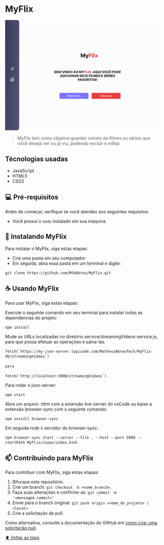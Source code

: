 # MyFlix

<img src="./assets/img/img-example.png" alt="exemplo imagem">

> MyFlix tem como objetivo guardar nomes de filmes ou séries que você deseja ver ou já viu, podendo excluir e editar.

## Técnologias usadas

- JavaScript
- HTML5
- CSS3

## 💻 Pré-requisitos

Antes de começar, verifique se você atendeu aos seguintes requisitos:

- Você possuí o `node` instalado em sua máquina.

## 🚀 Instalando MyFlix

Para instalar o MyFlix, siga estas etapas:

- Crie uma pasta em seu computador
- Em seguida, abra essa pasta em um terminal e digite:

```
git clone https://github.com/MthAbreu/MyFlix.git
```

## ☕ Usando MyFlix

Para usar MyFlix, siga estas etapas:

Execute o seguinte comando em seu terminal para instalar todas as dependencias do projeto:

```
npm install
```

Mude as URLs localizadas no diretório service/streamingVideos-service.js, para que possa efetuar as operações e salva-las.

```
fetch(`https://my-json-server.typicode.com/MatheusAbreuTech/MyFlix-db/streamingVideos`)

para

fetch(`http://localhost:3000/streamingVideos`)
```

Para rodar o json-server:

```
npm start
```

Abra um arquivo .html com a extensão live-server do vsCode ou baixe a extensão browser-sync com o seguinte comando:

```
npm install browser-sync
```

Em seguida rode o servidor do browser-sync:

```
npm browser-sync start --server --file . --host --port 5000 --startPath MyFlix/views/index.html
```

## 📫 Contribuindo para MyFlix

Para contribuir com MyFlix, siga estas etapas:

1. Bifurque este repositório.
2. Crie um branch: `git checkout -b <nome_branch>`.
3. Faça suas alterações e confirme-as: `git commit -m '<mensagem_commit>'`
4. Envie para o branch original: `git push origin <nome_do_projeto> / <local>`
5. Crie a solicitação de pull.

Como alternativa, consulte a documentação do GitHub em [como criar uma solicitação pull](https://help.github.com/en/github/collaborating-with-issues-and-pull-requests/creating-a-pull-request).

[⬆ Voltar ao topo](#MyFlix)<br>

